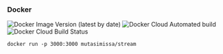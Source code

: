 ### Docker
![Docker Image Version (latest by date)](https://img.shields.io/docker/v/mutasimissa/stream?arch=amd64&sort=date)
![Docker Cloud Automated build](https://img.shields.io/docker/cloud/automated/mutasimissa/stream)
![Docker Cloud Build Status](https://img.shields.io/docker/cloud/build/mutasimissa/stream)
```
docker run -p 3000:3000 mutasimissa/stream
```
